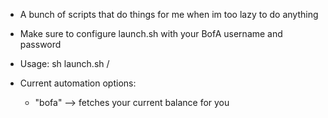 * A bunch of scripts that do things for me when im too lazy to do anything

* Make sure to configure launch.sh with your BofA username and password
* Usage: sh launch.sh /<automation option/>

* Current automation options:
	* "bofa" --> fetches your current balance for you

